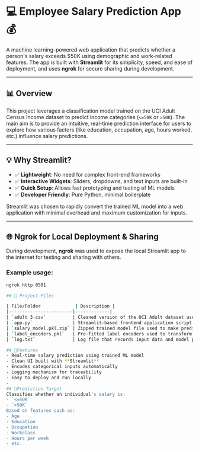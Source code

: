 
# 💻 Employee Salary Prediction App 💰

A machine learning-powered web application that predicts whether a person's salary exceeds \$50K using demographic and work-related features. The app is built with **Streamlit** for its simplicity, speed, and ease of deployment, and uses **ngrok** for secure sharing during development.

---

## 📊 Overview

This project leverages a classification model trained on the UCI Adult Census Income dataset to predict income categories (`<=50K` or `>50K`). The main aim is to provide an intuitive, real-time prediction interface for users to explore how various factors (like education, occupation, age, hours worked, etc.) influence salary predictions.

---

## 💡 Why Streamlit?

- ✅ **Lightweight**: No need for complex front-end frameworks  
- ✅ **Interactive Widgets**: Sliders, dropdowns, and text inputs are built-in  
- ✅ **Quick Setup**: Allows fast prototyping and testing of ML models  
- ✅ **Developer Friendly**: Pure Python, minimal boilerplate

Streamlit was chosen to rapidly convert the trained ML model into a web application with minimal overhead and maximum customization for inputs.

---

## 🌐 Ngrok for Local Deployment & Sharing

During development, **ngrok** was used to expose the local Streamlit app to the internet for testing and sharing with others.

### Example usage:
```bash
ngrok http 8501

## 📁 Project Files

| File/Folder             | Description |
|------------------------|-------------|
| `adult 3.csv`          | Cleaned version of the UCI Adult dataset used for model training and evaluation. |
| `app.py`               | Streamlit-based frontend application script for user interaction and prediction. |
| `salary_model.pkl.zip` | Zipped trained model file used to make predictions (unzip before running the app). |
| `label_encoders.pkl`   | Pre-fitted label encoders used to transform categorical inputs. |
| `log.txt`              | Log file that records input data and model predictions for debugging and tracking. |

## 🔮Features
- Real-time salary prediction using trained ML model
- Clean UI built with **Streamlit**
- Encodes categorical inputs automatically
- Logging mechanism for traceability
- Easy to deploy and run locally
- 
## 🎯Prediction Target
Classifies whether an individual's salary is:
- `<=50K`
- `>50K`
Based on features such as:
- Age
- Education
- Occupation
- Workclass
- Hours per week
- etc.


